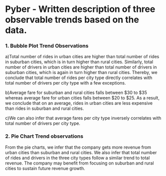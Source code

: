 # Pyber - Written description of three observable trends based on the data.

### 1. Bubble Plot Trend Observations

a)Total number of rides in urban cities are higher than total number of rides in suburban cities, which is in turn higher than rural cities. Similarly, total number of drivers in urban cities are higher than total number of drivers in suburban cities, which is again in turn higher than rural cities. Thereby, we conclude that total number of rides per city type directly correlates with total number of drivers per city type with a few exceptions.

b)Average fare for suburban and rural cities falls between $30 to $35 whereas average fare for urban cities falls between $20 to $25. As a result, we conclude that on an average, rides in urban cities are less expensive than rides in suburban and rural cities.

c)We can also infer that average fares per city type inversely correlates with total number of drivers per city type.

### 2. Pie Chart Trend observations

From the pie charts, we infer that the company gets more revenue from urban cities than suburban and rural cities. We also infer that total number of rides and drivers in the three city types follow a similar trend to total revenue. The company may benefit from focusing on suburban and rural cities to sustain future revenue growth.
